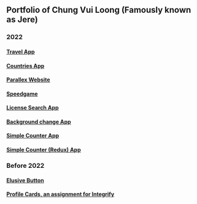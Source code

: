 ## Portfolio of Chung Vui Loong (Famously known as Jere)

### 2022
#### <a href="https://mrjaytravelapp.netlify.app/">Travel App</a>
#### <a href="https://countries-basic.vercel.app">Countries App</a>
#### <a href="https://mrjay-portfolio.netlify.app">Parallex Website</a>
#### <a href="https://mrjay-speedgame.netlify.app">Speedgame</a>
#### <a href="https://license-search.netlify.app">License Search App</a>
#### <a href="https://bg-colour-picker-v2.netlify.app">Background change App</a>
#### <a href="https://mrjayssimplecounterapp.netlify.app/">Simple Counter App</a>
#### <a href="https://mrjayssimplecounterreduxapp.netlify.app/">Simple Counter (Redux) App</a>






### Before 2022
#### <a href="https://mrjay-elusive-button.netlify.app">Elusive Button</a>
#### <a href="https://mrjayintegrifyassignment.netlify.app/">Profile Cards, an assignment for Integrify</a>



